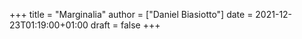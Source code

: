 +++
title = "Marginalia"
author = ["Daniel Biasiotto"]
date = 2021-12-23T01:19:00+01:00
draft = false
+++
